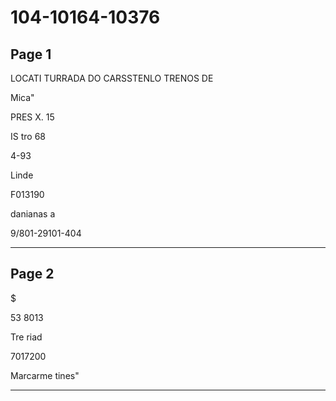 # 104-10164-10376

## Page 1

LOCATI TURRADA DO CARSSTENLO TRENOS DE

Mica"

PRES X. 15

IS tro 68

4-93

Linde

F013190

danianas a

9/801-29101-404

---

## Page 2

$

53 8013

Tre riad

7017200

Marcarme tines"

---

